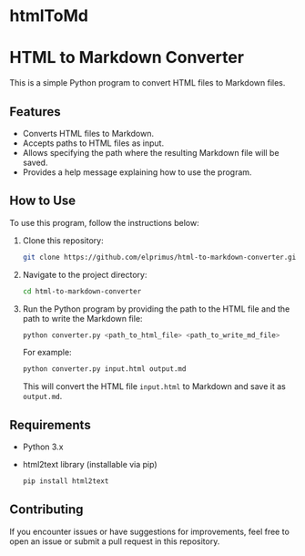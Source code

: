 # htmlToMd

# HTML to Markdown Converter

This is a simple Python program to convert HTML files to Markdown files.

## Features

- Converts HTML files to Markdown.
- Accepts paths to HTML files as input.
- Allows specifying the path where the resulting Markdown file will be saved.
- Provides a help message explaining how to use the program.

## How to Use

To use this program, follow the instructions below:

1. Clone this repository:

   ```bash
   git clone https://github.com/elprimus/html-to-markdown-converter.git
   ```
2. Navigate to the project directory:

   ```bash
   cd html-to-markdown-converter
   ```
3. Run the Python program by providing the path to the HTML file and the path to write the Markdown file:

   ```bash
   python converter.py <path_to_html_file> <path_to_write_md_file>
   ```

   For example:

   ```bash
   python converter.py input.html output.md
   ```

   This will convert the HTML file `input.html` to Markdown and save it as `output.md`.

## Requirements

- Python 3.x
- html2text library (installable via pip)

  ```bash
  pip install html2text
  ```

## Contributing

If you encounter issues or have suggestions for improvements, feel free to open an issue or submit a pull request in this repository.
